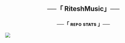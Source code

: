 <h2 align="center">
    ──「 RiteshMusic」──
</h2>
<h3 align="center">──「 ʀᴇᴘᴏ sᴛᴀᴛs 」──</h3>
<a href="https://github.com/riteshxcoder/RiteshMusic"><img src="https://github-readme-stats.vercel.app/api/pin/?username=riteshxcoder&repo=RiteshMusic&theme=chartreuse-dark"></a>
